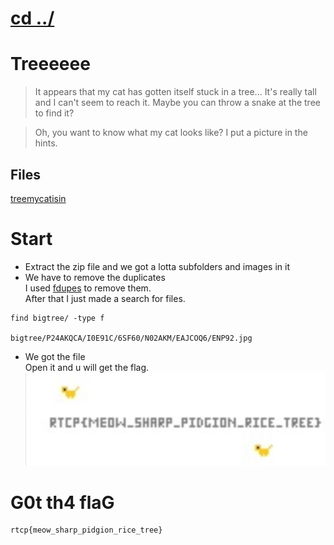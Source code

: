 # [cd ../](../../index.md)
# Treeeeee

> It appears that my cat has gotten itself stuck in a tree... It's really tall and I can't seem to reach it. Maybe you can throw a snake at the tree to find it?

> Oh, you want to know what my cat looks like? I put a picture in the hints.

## Files
[treemycatisin](treemycatisin.7z)

# Start
- Extract the zip file and we got a lotta subfolders and images in it
- We have to remove the duplicates  
I used [fdupes](https://www.tecmint.com/fdupes-find-and-delete-duplicate-files-in-linux/) to remove them.  
After that I just made a search for files.  

```
find bigtree/ -type f

bigtree/P24AKQCA/I0E91C/6SF60/N02AKM/EAJCOQ6/ENP92.jpg
```

- We got the file  
Open it and u will get the flag.  
![flagfile](flagfile.png)

# G0t th4 flaG
```
rtcp{meow_sharp_pidgion_rice_tree}
```
